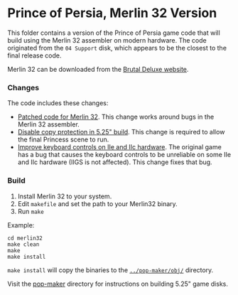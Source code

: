 # Prince of Persia, Merlin 32 Version

This folder contains a version of the Prince of Persia game code that will build using the Merlin 32 assembler on modern hardware.  The code originated from the `04 Support` disk, which appears to be the closest to the final release code.

Merlin 32 can be downloaded from the [Brutal Deluxe website](http://www.brutaldeluxe.fr/products/crossdevtools/merlin/).

### Changes

The code includes these changes:

* [Patched code for Merlin 32](https://github.com/DarrenStone/Prince-of-Persia-Apple-II/commit/b2750d3bf0c55f0e30085bb39027b4cd7e10e305).  This change works around bugs in the Merlin 32 assembler.
* [Disable copy protection in 5.25" build](https://github.com/DarrenStone/Prince-of-Persia-Apple-II/commit/5d7208839bbddc081e6bb51b6c891a217f46d3aa).  This change is required to allow the final Princess scene to run.
* [Improve keyboard controls on IIe and IIc hardware](https://github.com/DarrenStone/Prince-of-Persia-Apple-II/commit/965e19715de1a36014885bef0c77bfd7d7c00f71).  The original game has a bug that causes the keyboard controls to be unreliable on some IIe and IIc hardware (IIGS is not affected).  This change fixes that bug.

### Build

1. Install Merlin 32 to your system.  
2. Edit `makefile` and set the path to your Merlin32 binary.
3. Run `make`

Example:

    cd merlin32
    make clean
    make
    make install
    
`make install` will copy the binaries to the [`../pop-maker/obj/`](../pop-maker/obj/) directory.

Visit the [pop-maker](../pop-maker/) directory for instructions on building 5.25" game disks.